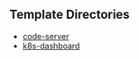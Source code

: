 ## Template Directories
- [code-server](https://github.com/aminalali8/bunnyshell-templates/tree/main/.bunnyshell/templates/code-server)
- [k8s-dashboard](https://github.com/aminalali8/bunnyshell-templates/tree/main/.bunnyshell/templates/k8s-dashboard)
